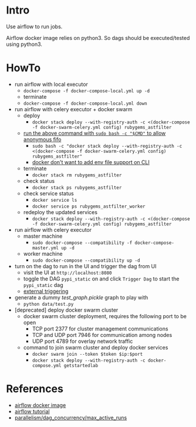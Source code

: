 # Intro #

Use airflow to run jobs.

Airflow docker image relies on python3. So dags should be executed/tested using python3.

# HowTo #

- run airflow with local executor
    - `docker-compose -f docker-compose-local.yml up -d`
    - terminate
    - `docker-compose -f docker-compose-local.yml down`
- run airflow with celery executor + docker swarm
    - deploy
        - `docker stack deploy --with-registry-auth -c <(docker-compose -f docker-swarm-celery.yml config) rubygems_astfilter`
    - [run the above command with `sudo bash -c "$CMD"` to allow anonymous fifo](https://superuser.com/questions/184307/bash-create-anonymous-fifo)
        - `sudo bash -c "docker stack deploy --with-registry-auth -c <(docker-compose -f docker-swarm-celery.yml config) rubygems_astfilter"`
        - [docker don't want to add env file support on CLI](https://github.com/moby/moby/issues/29133)
    - terminate
        - `docker stack rm rubygems_astfilter`
    - check status
        - `docker stack ps rubygems_astfilter`
    - check service status
        - `docker service ls`
        - `docker service ps rubygems_astfilter_worker`
    - redeploy the updated services
        - `docker stack deploy --with-registry-auth -c <(docker-compose -f docker-swarm-celery.yml config) rubygems_astfilter`
- run airflow with celery executor
    - master machine
        - `sudo docker-compose --compatibility -f docker-compose-master.yml up -d`
    - worker machine
        - `sudo docker-compose --compatibility up -d`
- turn on the dag to run in the UI and trigger the dag from UI
    - visit the UI at `http://localhost:8080`
    - toggle the DAG `pypi_static` on and click `Trigger Dag` to start the `pypi_static` dag
    - [external triggering](https://stackoverflow.com/questions/37040975/triggering-an-airflow-dag-from-terminal-not-working)
- generate a dummy *test_graph.pickle* graph to play with
    - `python data/test.py`
- [deprecated] deploy docker swarm cluster
    - docker swarm cluster deployment, requires the following port to be open
        - TCP port 2377 for cluster management communications
        - TCP and UDP port 7946 for communication among nodes
        - UDP port 4789 for overlay network traffic
    - command to join swarm cluster and deploy docker services
        - `docker swarm join --token $token $ip:$port`
        - `docker stack deploy --with-registry-auth -c docker-compose.yml getstartedlab`


# References #

- [airflow docker image](https://github.com/puckel/docker-airflow)
- [airflow tutorial](https://airflow.apache.org/howto/operator.html#pythonoperator)
- [parallelism/dag_concurrency/max_active_runs](https://airflow.apache.org/faq.html)
